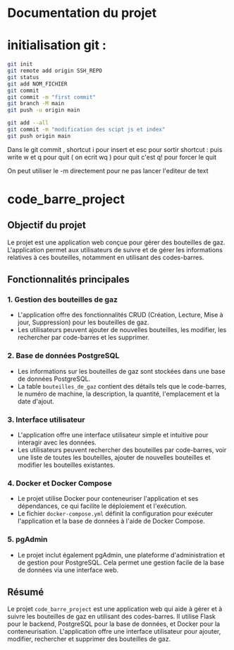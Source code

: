 # Documentation du projet  

# initialisation git : 
```bash
git init
git remote add origin SSH_REPO
git status
git add NOM_FICHIER
git commit
git commit -m "first commit"
git branch -M main
git push -u origin main

git add --all
git commit -m "modification des scipt js et index"
git push origin main
```

Dans le git commit ,    shortcut i pour insert et esc pour sortir 
                        shortcut : puis write w et q pour quit ( on ecrit wq )
                        pour quit c'est q! pour forcer le quit

On peut utiliser le -m directement pour ne pas lancer l'editeur de text 

# code_barre_project

## Objectif du projet
Le projet est une application web conçue pour gérer des bouteilles de gaz. L'application permet aux utilisateurs de suivre et de gérer les informations relatives à ces bouteilles, notamment en utilisant des codes-barres.

## Fonctionnalités principales

### 1. Gestion des bouteilles de gaz
- L'application offre des fonctionnalités CRUD (Création, Lecture, Mise à jour, Suppression) pour les bouteilles de gaz.
- Les utilisateurs peuvent ajouter de nouvelles bouteilles, les modifier, les rechercher par code-barres et les supprimer.

### 2. Base de données PostgreSQL
- Les informations sur les bouteilles de gaz sont stockées dans une base de données PostgreSQL.
- La table `bouteilles_de_gaz` contient des détails tels que le code-barres, le numéro de machine, la description, la quantité, l'emplacement et la date d'ajout.

### 3. Interface utilisateur
- L'application offre une interface utilisateur simple et intuitive pour interagir avec les données.
- Les utilisateurs peuvent rechercher des bouteilles par code-barres, voir une liste de toutes les bouteilles, ajouter de nouvelles bouteilles et modifier les bouteilles existantes.

### 4. Docker et Docker Compose
- Le projet utilise Docker pour conteneuriser l'application et ses dépendances, ce qui facilite le déploiement et l'exécution.
- Le fichier `docker-compose.yml` définit la configuration pour exécuter l'application et la base de données à l'aide de Docker Compose.

### 5. pgAdmin
- Le projet inclut également pgAdmin, une plateforme d'administration et de gestion pour PostgreSQL. Cela permet une gestion facile de la base de données via une interface web.

## Résumé
Le projet `code_barre_project` est une application web qui aide à gérer et à suivre les bouteilles de gaz en utilisant des codes-barres. Il utilise Flask pour le backend, PostgreSQL pour la base de données, et Docker pour la conteneurisation. L'application offre une interface utilisateur pour ajouter, modifier, rechercher et supprimer des bouteilles de gaz.